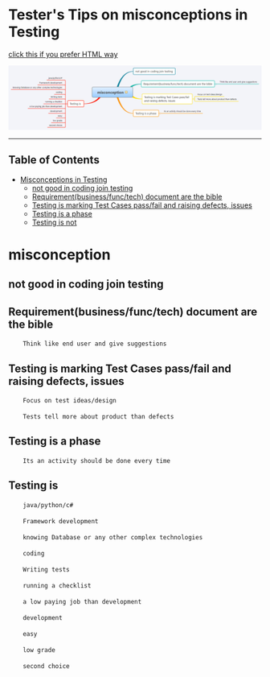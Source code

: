 # Tester's Tips on misconceptions in Testing

[click this if you prefer HTML way](https://htmlpreview.github.io/?https://github.com/gauravkhuraana/Testing/blob/main/Misconception%20in%20Testing/misconception.html)

![Misconceptions In Testing](./misconception.png "MisconceptionsInTesting")


<hr>

## Table of Contents

- [Misconceptions in Testing](#misconceptions-in-testing)
  * [not good in coding join testing](#not-good-in-coding-join-testing)
  * [Requirement(business/func/tech) document are the bible](#requirement-business-func-tech--document-are-the-bible)
  * [Testing is marking Test Cases pass/fail and raising defects, issues](#testing-is-marking-test-cases-pass-fail-and-raising-defects--issues)
  * [Testing is a phase](#testing-is-a-phase)
  * [Testing is not](#testing-is-not)

# misconception
	
##  not good in coding join testing
	
##  Requirement(business/func/tech) document are the bible
		
		Think like end user and give suggestions
	
##  Testing is marking Test Cases pass/fail and raising defects, issues
		
		Focus on test ideas/design
		
		Tests tell more about product than defects
	
##  Testing is a phase
		
		Its an activity should be done every time
	
##  Testing is 
	
     	java/python/c#
		
		Framework development
		
		knowing Database or any other complex technologies
		
		coding
		
		Writing tests
		
		running a checklist
		
		a low paying job than development
		
		development
		
		easy
		
		low grade
		
		second choice
